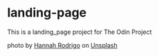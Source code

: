 # landing-page
This is a landing_page project for The Odin Project

photo by <a href="https://unsplash.com/@hannahrodrigo">Hannah Rodrigo</a> on <a href="https://unsplash.com/photos/a-crowd-at-a-concert-bBQ9lhB-wpY">Unsplash</a>